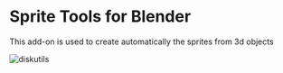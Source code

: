 # Sprite Tools for Blender

This add-on is used to create automatically the sprites from 3d objects

![diskutils](https://github.com/rmerkushin/blender-spritetools/blob/master/diskutils.png)